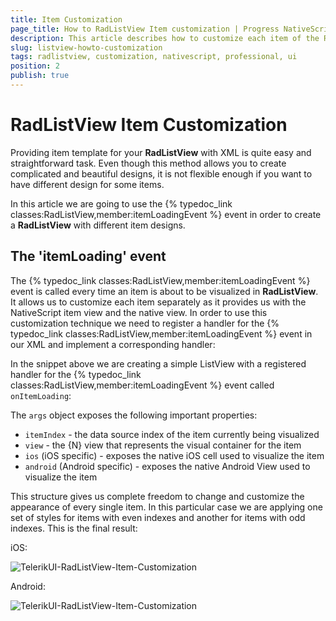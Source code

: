 ```yaml
---
title: Item Customization
page_title: How to RadListView Item customization | Progress NativeScript UI Documentation
description: This article describes how to customize each item of the RadListView.
slug: listview-howto-customization
tags: radlistview, customization, nativescript, professional, ui
position: 2
publish: true
---
```

# RadListView Item Customization

Providing item template for your **RadListView** with XML is quite easy and straightforward task. Even though this method allows you to create complicated and beautiful designs, it is not flexible enough if you want to have different design for some items.

In this article we are going to use the {% typedoc_link classes:RadListView,member:itemLoadingEvent %} event in order to create a **RadListView** with different item designs.

## The 'itemLoading' event

The {% typedoc_link classes:RadListView,member:itemLoadingEvent %} event is called every time an item is about to be visualized in **RadListView**. It allows us to customize each item separately as it provides us with the NativeScript item view and the native view.
In order to use this customization technique we need to register a handler for the {% typedoc_link classes:RadListView,member:itemLoadingEvent %} event in our XML and implement a corresponding handler:

<snippet id='listview-item-loading-xml'/>

In the snippet above we are creating a simple ListView with a registered handler for the {% typedoc_link classes:RadListView,member:itemLoadingEvent %} event called `onItemLoading`:

<snippet id='listview-item-loading-model'/>

The `args` object exposes the following important properties:
* `itemIndex` - the data source index of the item currently being visualized
* `view` - the {N} view that represents the visual container for the item
* `ios` (iOS specific) - exposes the native iOS cell used to visualize the item
* `android` (Android specific) - exposes the native Android View used to visualize the item

This structure gives us complete freedom to change and customize the appearance of every single item. In this particular case we are applying one set of styles for items with even indexes and another for items with odd indexes. This is the final result:

iOS:

![TelerikUI-RadListView-Item-Customization](../../../img/ns_ui/item-loading-ios.png "iOS")

Android:

![TelerikUI-RadListView-Item-Customization](../../../img/ns_ui/item-loading-android.png "Android")
